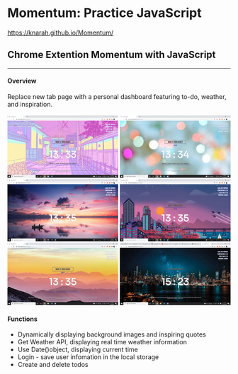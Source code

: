 # Momentum: Practice JavaScript
https://knarah.github.io/Momentum/
<h2>Chrome Extention Momentum with JavaScript</h3><hr>
<h4>Overview</h4>
Replace new tab page with a personal dashboard featuring to-do, weather, and inspiration.</br></br>
<span>
<img src=/for_github_readme/1.png alt=screenshot>
<img src=/for_github_readme/2.png alt=screenshot>
<img src=/for_github_readme/3.png alt=screenshot>
<img src=/for_github_readme/4.png alt=screenshot>
<img src=/for_github_readme/5.png alt=screenshot>
<img src=/for_github_readme/6.png alt=screenshot>
</span>

<h4>Functions</h4>
<ul>
 <li>Dynamically displaying background images and inspiring quotes</li>
 <li>Get Weather API, displaying real time weather information</li>
 <li>Use Date()object, displaying current time</li>
 <li>Login - save user infomation in the local storage</li>
 <li>Create and delete todos</li>
</ul>
